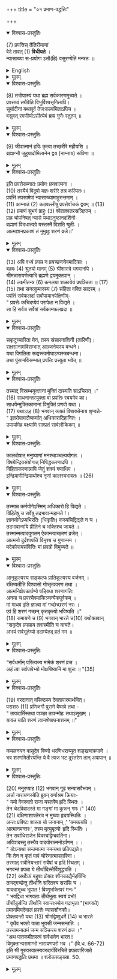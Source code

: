 +++
title = "०१ प्रमाण-पद्धतिः"

+++

<details open><summary>विश्वास-प्रस्तुतिः</summary>

(7) प्रपत्तिस् तैतिरीयाणां  
वेदे तावत् (1) **विधीयते** ।  
न्यासाख्या स-प्रयोगा ऽसौ(हि) वसुरण्येति मन्त्रतः ॥
</details>

<details><summary>English</summary>

4. Prapatti (i, e, seeking refuge with God) is first pres- cribed in the Veda of the Taittiriyus† and there, in the hymn (mantra) commencing with Vusurung it is mentioned 
under the name of Nyaasa (i. e. delivering one's self up to God) together with its modus operandi. 


- + Taittiriyas: The followers of the Taittiriya branch of the Yajurveda known as the Black Yajurveda which takes its name atter the sage Tittiri its first teacher, or after the bird, the fran- coline partridge, connected with its name in a popular Puranic 
story. 
- Mantra: Originally the Samhita portion of the Veda as distinguished from the Brahmana; hence a Vedic hymn or sacred prayer addressed to any deity. It is of three kinds :-It is called a Rik, if metrical and intended to be loudly recited; and Yajus, if in prose and muttered in a low tone; and Saman, if being metrical it is intended for chanting. From this it came to be applied to any formula of prayer to a deity; and finally to an in- cantation or charm. 
* Nyasa. Literally pledge.' Here it is synonymous with Prapatti meaning 'pledging one's self to God.' It is recognised by the Upanishads as one of the thirty two Brahma-vidyās. (sciences teaching the knowledge of Brahman). 


</details>


<details><summary>मूलम्</summary>

(7) प्रपत्तिस्तैतिरीयाणां वेदे तावत् (1) विधीयते ।  
न्यासाख्या सप्रयोगाऽसौ(हि) वसुरण्येति मन्त्रतः ॥
</details>

<details open><summary>विश्वास-प्रस्तुतिः</summary>

(8) तत्रोपास्यं यथा ब्रह्म सर्वकारणमुच्यते ।  
प्रपत्तव्यं तथैवेति विभुर्विश्वसृगित्यपि।  
सूर्यादीनां यथापूर्व तेजःकल्पयिताऽपिच ।  
वसुवत् रमणीयोऽसीत्येवं ब्रह्म गुणैः स्तुतम् ॥
</details>

<details><summary>मूलम्</summary>

(8) तत्रोपास्यं यथा ब्रह्म सर्वकारणमुच्यते ।  
प्रपत्तव्यं तथैवेति विभुर्विश्वसृगित्यपि।  
सूर्यादीनां यथापूर्व तेजःकल्पयिताऽपिच ।  
वसुवत् रमणीयोऽसीत्येवं ब्रह्म गुणैः स्तुतम् ॥
</details>

<details open><summary>विश्वास-प्रस्तुतिः</summary>

(9) जीवात्मानं हविः कृत्वा तच्छरीरे महीयसि ॥  
ब्रह्माग्नौ जुहुयादोमित्यनेन द्वय (नाम्नाय) रूपिणा ॥
</details>

<details><summary>मूलम्</summary>

(9) जीवात्मानं हविः कृत्वा तच्छरीरे महीयसि ॥  
ब्रह्माग्नौ जुहुयादोमित्यनेन द्वय (नाम्नाय) रूपिणा ॥
</details>

<details open><summary>विश्वास-प्रस्तुतिः</summary>

इति प्रपत्तेराम्नातः प्रयोगः प्रणवात्मना ।  
(10) तस्यैवं विदुषो यज्ञः शरीरे तत्र कल्पितः।  
प्रपत्तिं तपसामेषां न्यासाख्यामाहुरुत्तमाम् ।  
(11) आम्नातं (2) कठवल्लीषु प्रपत्तेर्वाचकं द्वयम् ॥ (13)  
(12) प्रमाणं सुभगं प्राहुः (3) श्वेताश्वतरसञ्ज्ञितम् ।  
प्राह चोपनिषत् न्यासे यथाऽनुष्ठानदर्शिनी-  
ब्रह्माणं विदधात्यग्रे यस्तस्मै दिशति श्रुतीः ।  
आत्मज्ञानप्रकाशं तं मुमुक्षुः शरणं व्रजे॥'
</details>

<details><summary>मूलम्</summary>

इति प्रपत्तेराम्नातः प्रयोगः प्रणवात्मना ।  
(10) तस्यैवं विदुषो यज्ञः शरीरे तत्र कल्पितः।  
प्रपत्तिं तपसामेषां न्यासाख्यामाहुरुत्तमाम् ।  
(11) आम्नातं (2) कठवल्लीषु प्रपत्तेर्वाचकं द्वयम् ॥ (13)  
(12) प्रमाणं सुभगं प्राहुः (3) श्वेताश्वतरसञ्ज्ञितम् ।  
प्राह चोपनिषत् न्यासे यथाऽनुष्ठानदर्शिनी-  
ब्रह्माणं विदधात्यग्रे यस्तस्मै दिशति श्रुतीः ।  
आत्मज्ञानप्रकाशं तं मुमुक्षुः शरणं व्रजे॥'
</details>

<details open><summary>विश्वास-प्रस्तुतिः</summary>

(13) अपि वध्यं प्रपन्न न प्रयच्छन्त्येवमादिकाः ।  
बहवः (4) श्रुतयो मानम् (5) श्रीशास्त्रे भगवानपि ।  
श्रीमन्नारायणेत्यादि ब्रह्मणे द्वयमुक्तवान् ।  
(14) लक्ष्मीतन्त्र (6) कमलया शक्रायेयं प्रपञ्चिता ॥ (17)  
(15) तथा सनत्कुमारस्य (7) संहिता वक्ति सादरम् ।  
पपत्तिं सर्वफलदां सर्वोपायानपेक्षिणीम्-  
" प्रपत्तेः कचिदप्येवं परापेक्षा न विद्यते ।  
सा हि सर्वत्र सर्वेषां सर्वकामफलप्रदा ॥
</details>

<details><summary>मूलम्</summary>

(13) अपि वध्यं प्रपन्न न प्रयच्छन्त्येवमादिकाः ।  
बहवः (4) श्रुतयो मानम् (5) श्रीशास्त्रे भगवानपि ।  
श्रीमन्नारायणेत्यादि ब्रह्मणे द्वयमुक्तवान् ।  
(14) लक्ष्मीतन्त्र (6) कमलया शक्रायेयं प्रपञ्चिता ॥ (17)  
(15) तथा सनत्कुमारस्य (7) संहिता वक्ति सादरम् ।  
पपत्तिं सर्वफलदां सर्वोपायानपेक्षिणीम्-  
" प्रपत्तेः कचिदप्येवं परापेक्षा न विद्यते ।  
सा हि सर्वत्र सर्वेषां सर्वकामफलप्रदा ॥
</details>

<details open><summary>विश्वास-प्रस्तुतिः</summary>

सकृदुच्चारिता येन, तस्य संसारनाशिनी (तारिणी)।  
राक्षसानामविसम्भात् आञ्जनेयस्य वन्धने।  
यथा विगलिता सद्यस्त्वमोघाऽप्यस्त्रबन्धना।  
तथा पुंसामविसम्भात् प्रपत्तिः प्रच्युता भवेत् ॥
</details>

<details><summary>मूलम्</summary>

सकृदुच्चारिता येन, तस्य संसारनाशिनी (तारिणी)।  
राक्षसानामविसम्भात् आञ्जनेयस्य वन्धने।  
यथा विगलिता सद्यस्त्वमोघाऽप्यस्त्रबन्धना।  
तथा पुंसामविसम्भात् प्रपत्तिः प्रच्युता भवेत् ॥
</details>

<details open><summary>विश्वास-प्रस्तुतिः</summary>

तस्माद् विस्रम्भयुक्तानां मुक्तिं दास्यति साऽचिरात् ।"  
(16) साधनान्तरयुक्ता वा प्रपत्तिः स्वयमेव का।  
साधयेन्मुक्तिकामानां विमुक्तिं प्रणवो यथा ।  
(17) यथाऽऽह (8) भगवान् व्यक्तं विष्वक्सेनाय शृण्वते-  
" इतरोपायदौष्कर्यात् अधिकारादिहानितः ।  
उपायमिह वक्ष्यामि साम्प्रतं सार्वलौकिकम् ॥
</details>

<details><summary>मूलम्</summary>

तस्माद् विस्रम्भयुक्तानां मुक्तिं दास्यति साऽचिरात् ।"  
(16) साधनान्तरयुक्ता वा प्रपत्तिः स्वयमेव का।  
साधयेन्मुक्तिकामानां विमुक्तिं प्रणवो यथा ।  
(17) यथाऽऽह (8) भगवान् व्यक्तं विष्वक्सेनाय शृण्वते-  
" इतरोपायदौष्कर्यात् अधिकारादिहानितः ।  
उपायमिह वक्ष्यामि साम्प्रतं सार्वलौकिकम् ॥
</details>

<details open><summary>विश्वास-प्रस्तुतिः</summary>

कालदोषात् मनुष्याणां मनश्चाञ्चल्ययोगतः ।  
विषयेन्द्रियसंयोगात् निषिद्धकरणादपि ।  
विहिताकरणान्नापि जेतुं शक्यं गणाधिप ।  
इन्द्रियाणीन्द्रियार्थाश्च नृणां कालस्वभावतः ॥ (26)
</details>

<details><summary>मूलम्</summary>

कालदोषात् मनुष्याणां मनश्चाञ्चल्ययोगतः ।  
विषयेन्द्रियसंयोगात् निषिद्धकरणादपि ।  
विहिताकरणान्नापि जेतुं शक्यं गणाधिप ।  
इन्द्रियाणीन्द्रियार्थाश्च नृणां कालस्वभावतः ॥ (26)
</details>

<details open><summary>विश्वास-प्रस्तुतिः</summary>

तस्मान्न कर्मयोगेऽस्मिन् अधिकारो हि विद्यते ।  
विहितेषु च सर्वेषु तदभावान्महामते !।  
ज्ञानयोगेऽप्यभिरतिः (धिकृतिः) कस्यचिद्विद्यते न च ।  
तदभावान्मयि प्रीतिर्न च भक्तिश्च जायते ।  
तस्मान्मत्पादयुगलम् ऐकान्त्याच्छरणं व्रजेत् ।  
आत्मनो दुर्दशापत्तिं विमृश्य च गुणान्मम ।  
मदेकोपायसंवित्तिः मां प्रपन्नो विमुच्यते ॥
</details>

<details><summary>मूलम्</summary>

तस्मान्न कर्मयोगेऽस्मिन् अधिकारो हि विद्यते ।  
विहितेषु च सर्वेषु तदभावान्महामते !।  
ज्ञानयोगेऽप्यभिरतिः (धिकृतिः) कस्यचिद्विद्यते न च ।  
तदभावान्मयि प्रीतिर्न च भक्तिश्च जायते ।  
तस्मान्मत्पादयुगलम् ऐकान्त्याच्छरणं व्रजेत् ।  
आत्मनो दुर्दशापत्तिं विमृश्य च गुणान्मम ।  
मदेकोपायसंवित्तिः मां प्रपन्नो विमुच्यते ॥
</details>

<details open><summary>विश्वास-प्रस्तुतिः</summary>

आनुकूल्यस्य सङ्कल्पः प्रातिकूल्यस्य वर्जनम् ।  
रक्षिप्यतीति विश्वासो गोप्तृत्ववरण तथा ।  
आत्मनिक्षेपकार्पण्ये षड्विधा शरणागतिः  
अनया च प्रपत्त्यैवमाकिञ्चन्यैकपूर्वकम् ।  
मां माधव इति ज्ञात्वा मां गच्छेच्छरणं नरः ।  
एवं हि शरणं गच्छन् कृतकृत्यो भविष्यति ।"  
(18) रामायणे च (9) भगवान् भारते च(10) यथोक्तवान्  
"सकृदेव प्रपन्नाय तवास्मीति च याचते।  
अभयं सर्वभूतेम्यो ददाम्येतद् व्रतं मम ॥
</details>

<details><summary>मूलम्</summary>

आनुकूल्यस्य सङ्कल्पः प्रातिकूल्यस्य वर्जनम् ।  
रक्षिप्यतीति विश्वासो गोप्तृत्ववरण तथा ।  
आत्मनिक्षेपकार्पण्ये षड्विधा शरणागतिः  
अनया च प्रपत्त्यैवमाकिञ्चन्यैकपूर्वकम् ।  
मां माधव इति ज्ञात्वा मां गच्छेच्छरणं नरः ।  
एवं हि शरणं गच्छन् कृतकृत्यो भविष्यति ।"  
(18) रामायणे च (9) भगवान् भारते च(10) यथोक्तवान्  
"सकृदेव प्रपन्नाय तवास्मीति च याचते।  
अभयं सर्वभूतेम्यो ददाम्येतद् व्रतं मम ॥
</details>

<details open><summary>विश्वास-प्रस्तुतिः</summary>

“सर्वधर्मान् परित्यज्य मामेकं शरणं व्रज ।  
अहं त्वा सर्वपापेभ्यो मोक्षषिष्यामि मा शुचः ॥ "(35)
</details>

<details><summary>मूलम्</summary>

“सर्वधर्मान् परित्यज्य मामेकं शरणं व्रज ।  
अहं त्वा सर्वपापेभ्यो मोक्षषिष्यामि मा शुचः ॥ "(35)
</details>

<details open><summary>विश्वास-प्रस्तुतिः</summary>

(19) वरदानात् वसिष्ठस्य देवतापारमार्थवित्।  
पराशरः (11) प्रणिजगौ पुराणे वैष्णवे तथा -  
" तावदार्तिस्तथा वाञ्छा तावन्मोहः तथाऽसुखम् ।  
यावन्न याति शरणं त्वामशेषाघनाशनम् ॥"
</details>

<details><summary>मूलम्</summary>

(19) वरदानात् वसिष्ठस्य देवतापारमार्थवित्।  
पराशरः (11) प्रणिजगौ पुराणे वैष्णवे तथा -  
" तावदार्तिस्तथा वाञ्छा तावन्मोहः तथाऽसुखम् ।  
यावन्न याति शरणं त्वामशेषाघनाशनम् ॥"
</details>

<details open><summary>विश्वास-प्रस्तुतिः</summary>

कमलनयन वासुदेव विष्णो धरणिधराच्युत शङ्खचक्रपाणे ।  
भव शरणमितीरयन्ति ये वै त्यज भट दूरतरेण तान् अपापान् ॥
</details>

<details><summary>मूलम्</summary>

कमलनयन वासुदेव विष्णो धरणिधराच्युत शङ्खचक्रपाणे ।  
भव शरणमितीरयन्ति ये वै त्यज भट दूरतरेण तान् अपापान् ॥
</details>

<details open><summary>विश्वास-प्रस्तुतिः</summary>

(20) मनुरप्याह (12) भगवान् गूढं सन्यासवैभवम् ।  
अर्चा नारायणस्येति ब्रुवन् वर्णाश्रम क्रियाः-  
" यमो वैवस्वतो राजा यस्तवैष हृदि स्थितः ।  
तेन चेदविवादस्ते मा गङ्गां मा कुरून् गमः।" (40)  
(21) दक्षिणाशापतेरत्र न मुख्या हृदयस्थितिः ।  
अन्तः प्रविष्टः शास्ता यो जनानाम् ,' 'यमयत्यपि ।  
आत्मानमन्तरः', तस्य मृत्युमृत्योः हृदि स्थितिः ।  
तेन सर्वाधिराजेन विवस्वद्विम्बवर्तिना।  
अविवादस्तु तस्यैव पादयोरात्मनोऽर्पणम् । ।  
" योऽन्यथा सन्तमात्मा नमन्यथा प्रतिपद्यते।  
किं तेन न कृतं पापं चोरेणात्मापहारिणा।  
तस्मात् सर्वनियन्तारं सर्वेषां च हृदि स्थितम् ।  
भगवन्तं प्रपन्ना ये तीर्थादिस्तैर्विशुद्ध्यति ।  
(22) अर्थोऽयं बहुशः प्रोक्तः शौनकाद्यैर्महर्षिभिः  
तावद्गच्छेत्तु तीर्थानि सरितश्च सरांसि च ।  
यावन्नाभूच्च भूपाल ! विष्णुभक्तिपरं मनः "  
" भवद्विधा भागवताः तीर्थभूताः स्वयं प्रभो!  
तीर्थीकुर्वन्ति तीर्थानि स्वान्तःस्थेन गदाभृता "(भागवते)  
प्रमाणमियदेवालं प्रपत्तेः व्यासशौनकौ।  
प्रोक्तवन्तौ यथा (13) श्रीमद्विष्णुधर्मे (14) च भारते  
" वृथैव भक्तो याता भूयसी जन्मसन्ततिः ।  
तस्यामन्यतमं जन्म सञ्चिन्त्य शरणं व्रज ।"  
"अथ पातकमीतस्त्वं सर्वभावेन भारत !  
विमुक्तान्यसमाम्भो नारायणपरो भव ।” (वि.ध. 66-72)  
इति श्री गुरुवरवात्स्यवरदार्यविरचिते प्रपन्नपारिजाते  
प्रमाणपद्धतिः प्रथमा ॥ श्लोकसङ्ख्या. 50.
</details>

<details><summary>मूलम्</summary>

(20) मनुरप्याह (12) भगवान् गूढं सन्यासवैभवम् ।  
अर्चा नारायणस्येति ब्रुवन् वर्णाश्रम क्रियाः-  
" यमो वैवस्वतो राजा यस्तवैष हृदि स्थितः ।  
तेन चेदविवादस्ते मा गङ्गां मा कुरून् गमः।" (40)  
(21) दक्षिणाशापतेरत्र न मुख्या हृदयस्थितिः ।  
अन्तः प्रविष्टः शास्ता यो जनानाम् ,' 'यमयत्यपि ।  
आत्मानमन्तरः', तस्य मृत्युमृत्योः हृदि स्थितिः ।  
तेन सर्वाधिराजेन विवस्वद्विम्बवर्तिना।  
अविवादस्तु तस्यैव पादयोरात्मनोऽर्पणम् । ।  
" योऽन्यथा सन्तमात्मा नमन्यथा प्रतिपद्यते।  
किं तेन न कृतं पापं चोरेणात्मापहारिणा।  
तस्मात् सर्वनियन्तारं सर्वेषां च हृदि स्थितम् ।  
भगवन्तं प्रपन्ना ये तीर्थादिस्तैर्विशुद्ध्यति ।  
(22) अर्थोऽयं बहुशः प्रोक्तः शौनकाद्यैर्महर्षिभिः  
तावद्गच्छेत्तु तीर्थानि सरितश्च सरांसि च ।  
यावन्नाभूच्च भूपाल ! विष्णुभक्तिपरं मनः "  
" भवद्विधा भागवताः तीर्थभूताः स्वयं प्रभो!  
तीर्थीकुर्वन्ति तीर्थानि स्वान्तःस्थेन गदाभृता "(भागवते)  
प्रमाणमियदेवालं प्रपत्तेः व्यासशौनकौ।  
प्रोक्तवन्तौ यथा (13) श्रीमद्विष्णुधर्मे (14) च भारते  
" वृथैव भक्तो याता भूयसी जन्मसन्ततिः ।  
तस्यामन्यतमं जन्म सञ्चिन्त्य शरणं व्रज ।"  
"अथ पातकमीतस्त्वं सर्वभावेन भारत !  
विमुक्तान्यसमाम्भो नारायणपरो भव ।” (वि.ध. 66-72)  
इति श्री गुरुवरवात्स्यवरदार्यविरचिते प्रपन्नपारिजाते  
प्रमाणपद्धतिः प्रथमा ॥ श्लोकसङ्ख्या. 50.
</details>
